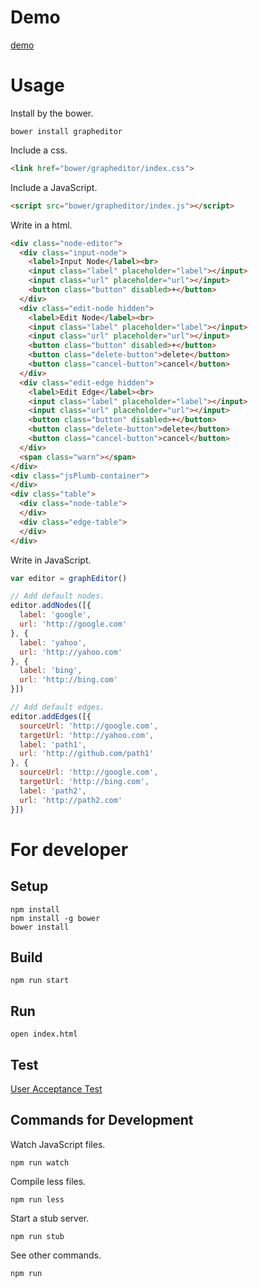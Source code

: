 # Demo
[demo](http://lodqa.github.io/grapheditor)

# Usage

Install by the bower.

```
bower install grapheditor
```

Include a css.

```html
<link href="bower/grapheditor/index.css">
```

Include a JavaScript.

```html
<script src="bower/grapheditor/index.js"></script>
```

Write in a html.

```html
<div class="node-editor">
  <div class="input-node">
    <label>Input Node</label><br>
    <input class="label" placeholder="label"></input>
    <input class="url" placeholder="url"></input>
    <button class="button" disabled>+</button>
  </div>
  <div class="edit-node hidden">
    <label>Edit Node</label><br>
    <input class="label" placeholder="label"></input>
    <input class="url" placeholder="url"></input>
    <button class="button" disabled>+</button>
    <button class="delete-button">delete</button>
    <button class="cancel-button">cancel</button>
  </div>
  <div class="edit-edge hidden">
    <label>Edit Edge</label><br>
    <input class="label" placeholder="label"></input>
    <input class="url" placeholder="url"></input>
    <button class="button" disabled>+</button>
    <button class="delete-button">delete</button>
    <button class="cancel-button">cancel</button>
  </div>
  <span class="warn"></span>
</div>
<div class="jsPlumb-container">
</div>
<div class="table">
  <div class="node-table">
  </div>
  <div class="edge-table">
  </div>
</div>
```

Write in JavaScript.

```js
var editor = graphEditor()

// Add default nodes.
editor.addNodes([{
  label: 'google',
  url: 'http://google.com'
}, {
  label: 'yahoo',
  url: 'http://yahoo.com'
}, {
  label: 'bing',
  url: 'http://bing.com'
}])

// Add default edges.
editor.addEdges([{
  sourceUrl: 'http://google.com',
  targetUrl: 'http://yahoo.com',
  label: 'path1',
  url: 'http://github.com/path1'
}, {
  sourceUrl: 'http://google.com',
  targetUrl: 'http://bing.com',
  label: 'path2',
  url: 'http://path2.com'
}])
```


# For developer
## Setup

```
npm install
npm install -g bower
bower install
```

## Build
```
npm run start
```

## Run
```
open index.html
```

## Test
[User Acceptance Test](https://developer.luxiar.jp/dbcls/graph-editor/wikis/home)

## Commands for Development
Watch JavaScript files.

```
npm run watch
```

Compile less files.

```
npm run less
```

Start a stub server.

```
npm run stub
```

See other commands.

```
npm run
```
